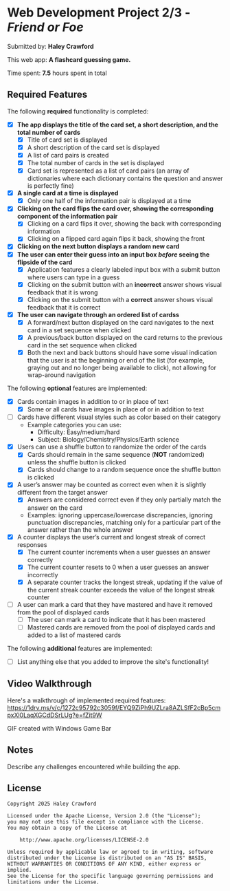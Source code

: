 # Web Development Project 2/3 - *Friend or Foe*

Submitted by: **Haley Crawford**

This web app: **A flashcard guessing game.**

Time spent: **7.5** hours spent in total

## Required Features

The following **required** functionality is completed:


- [X] **The app displays the title of the card set, a short description, and the total number of cards**
  - [X] Title of card set is displayed 
  - [X] A short description of the card set is displayed 
  - [X] A list of card pairs is created
  - [X] The total number of cards in the set is displayed 
  - [X] Card set is represented as a list of card pairs (an array of dictionaries where each dictionary contains the question and answer is perfectly fine)
- [X] **A single card at a time is displayed**
  - [X] Only one half of the information pair is displayed at a time
- [X] **Clicking on the card flips the card over, showing the corresponding component of the information pair**
  - [X] Clicking on a card flips it over, showing the back with corresponding information 
  - [X] Clicking on a flipped card again flips it back, showing the front
- [X] **Clicking on the next button displays a random new card**
- [X] **The user can enter their guess into an input box *before* seeing the flipside of the card**
  - [X] Application features a clearly labeled input box with a submit button where users can type in a guess
  - [X] Clicking on the submit button with an **incorrect** answer shows visual feedback that it is wrong 
  - [X] Clicking on the submit button with a **correct** answer shows visual feedback that it is correct
- [X] **The user can navigate through an ordered list of cardss**
  - [X] A forward/next button displayed on the card navigates to the next card in a set sequence when clicked
  - [X] A previous/back button displayed on the card returns to the previous card in the set sequence when clicked
  - [X] Both the next and back buttons should have some visual indication that the user is at the beginning or end of the list (for example, graying out and no longer being available to click), not allowing for wrap-around navigation

The following **optional** features are implemented:

- [X] Cards contain images in addition to or in place of text
  - [X] Some or all cards have images in place of or in addition to text
- [ ] Cards have different visual styles such as color based on their category
  - Example categories you can use:
    - Difficulty: Easy/medium/hard
    - Subject: Biology/Chemistry/Physics/Earth science
- [X] Users can use a shuffle button to randomize the order of the cards
  - [X] Cards should remain in the same sequence (**NOT** randomized) unless the shuffle button is clicked 
  - [X] Cards should change to a random sequence once the shuffle button is clicked
- [X] A user’s answer may be counted as correct even when it is slightly different from the target answer
  - [X] Answers are considered correct even if they only partially match the answer on the card 
  - Examples: ignoring uppercase/lowercase discrepancies, ignoring punctuation discrepancies, matching only for a particular part of the answer rather than the whole answer
- [X] A counter displays the user’s current and longest streak of correct responses
  - [X] The current counter increments when a user guesses an answer correctly
  - [X] The current counter resets to 0 when a user guesses an answer incorrectly
  - [X] A separate counter tracks the longest streak, updating if the value of the current streak counter exceeds the value of the longest streak counter 
- [ ] A user can mark a card that they have mastered and have it removed from the pool of displayed cards
  - [ ] The user can mark a card to indicate that it has been mastered
  - [ ] Mastered cards are removed from the pool of displayed cards and added to a list of mastered cards

The following **additional** features are implemented:

* [ ] List anything else that you added to improve the site's functionality!

## Video Walkthrough

Here's a walkthrough of implemented required features: https://1drv.ms/v/c/1272c95792c3059f/EYQ9ZiPh9UZLra8AZLSfF2cBp5cmpxXl0LaqXGCdDSrLUg?e=fZit9W

<!-- Replace this with whatever GIF tool you used! -->
GIF created with Windows Game Bar  
<!-- Recommended tools:
[Kap](https://getkap.co/) for macOS
[ScreenToGif](https://www.screentogif.com/) for Windows
[peek](https://github.com/phw/peek) for Linux. -->

## Notes

Describe any challenges encountered while building the app.

## License

    Copyright 2025 Haley Crawford

    Licensed under the Apache License, Version 2.0 (the "License");
    you may not use this file except in compliance with the License.
    You may obtain a copy of the License at

        http://www.apache.org/licenses/LICENSE-2.0

    Unless required by applicable law or agreed to in writing, software
    distributed under the License is distributed on an "AS IS" BASIS,
    WITHOUT WARRANTIES OR CONDITIONS OF ANY KIND, either express or implied.
    See the License for the specific language governing permissions and
    limitations under the License.
